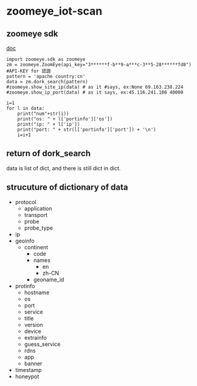 # zoomeye_iot-scan

## zoomeye sdk

[doc](https://www.zoomeye.org/doc)
```=python
import zoomeye.sdk as zoomeye
zm = zoomeye.ZoomEye(api_key="3******f-b**9-a***c-3**5-28******fd8") #API-KEY for 認證
pattern = 'apache country:cn'
data = zm.dork_search(pattern)
#zoomeye.show_site_ip(data) # as it #says, ex:None 69.163.238.224
#zoomeye.show_ip_port(data) # as it says, ex:45.116.241.186 40000

i=1
for l in data:
    print("num"+str(i))
    print("os: " + l['portinfo']['os'])
    print("ip: " + l['ip'])
    print("port: " + str(l['portinfo']['port']) + '\n')
    i=i+1

```

## return of dork_search
data is list of dict, and there is still dict in dict.

## strucuture of dictionary of data

- protocol
    - application
    - transport
    - probe
    - probe_type
- ip
- geoinfo
    - continent
        - code
        - names
            - en
            - zh-CN
        - geoname_id
- protinfo
    - hostname
    - os
    - port
    - service
    - title
    - version
    - device
    - extrainfo
    - guess_service
    - rdns
    - app
    - banner
- timestamp
- honeypot
